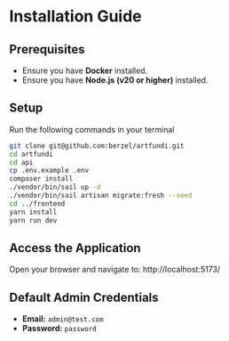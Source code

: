 # Installation Guide

## Prerequisites

- Ensure you have **Docker** installed.
- Ensure you have **Node.js (v20 or higher)** installed.

## Setup

Run the following commands in your terminal

```bash
git clone git@github.com:berzel/artfundi.git
cd artfundi
cd api
cp .env.example .env
composer install
./vendor/bin/sail up -d
./vendor/bin/sail artisan migrate:fresh --seed
cd ../frontend
yarn install
yarn run dev
```

## Access the Application
Open your browser and navigate to: http://localhost:5173/

## Default Admin Credentials

- **Email:** `admin@test.com`
- **Password:** `password`